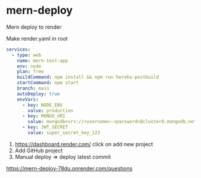 # mern-deploy
Mern deploy to render


Make render.yaml in root

```yaml
services:
  - type: web
    name: mern-test-app
    env: node
    plan: free
    buildCommand: npm install && npm run heroku-postbuild
    startCommand: npm start
    branch: main
    autoDeploy: true
    envVars:
      - key: NODE_ENV
        value: production
      - key: MONGO_URI
        value: mongodb+srv://<username>:<password>@cluster0.mongodb.net/testdb
      - key: JWT_SECRET
        value: super_secret_key_123
```

1) https://dashboard.render.com/ click on add new project
2) Add GitHub project
3) Manual deploy => deploy latest commit

https://mern-deploy-78du.onrender.com/questions
